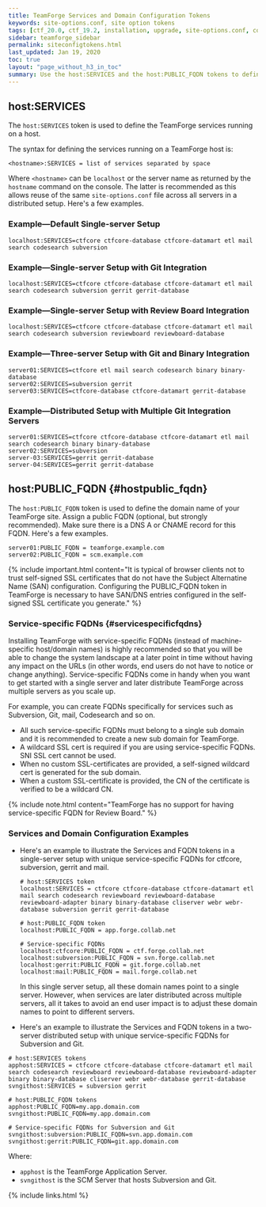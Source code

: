 ```yaml
---
title: TeamForge Services and Domain Configuration Tokens
keywords: site-options.conf, site option tokens
tags: [ctf_20.0, ctf_19.2, installation, upgrade, site-options.conf, config_files, site_admin_tasks, security]
sidebar: teamforge_sidebar
permalink: siteconfigtokens.html
last_updated: Jan 19, 2020
toc: true
layout: "page_without_h3_in_toc"
summary: Use the host:SERVICES and the host:PUBLIC_FQDN tokens to define the services and domain names of your TeamForge site respectively. You can also have unique service-specific FQDNs for services such as Subversion, Git, mail, Codesearch and so on.
---
```


## host:SERVICES

The `host:SERVICES` token is used to define the TeamForge services running on a host. 

The syntax for defining the services running on a TeamForge host is:

```shell
<hostname>:SERVICES = list of services separated by space
````
Where `<hostname>` can be `localhost` or the server name as returned by the `hostname` command on the console. The latter is recommended as this allows reuse of the same ``site-options.conf`` file across all servers in a distributed setup. Here's a few examples.

### Example—Default Single-server Setup
```shell
localhost:SERVICES=ctfcore ctfcore-database ctfcore-datamart etl mail search codesearch subversion
````

### Example—Single-server Setup with Git Integration
```shell
localhost:SERVICES=ctfcore ctfcore-database ctfcore-datamart etl mail search codesearch subversion gerrit gerrit-database
````

### Example—Single-server Setup with Review Board Integration
```shell
localhost:SERVICES=ctfcore ctfcore-database ctfcore-datamart etl mail search codesearch subversion reviewboard reviewboard-database 
````

### Example—Three-server Setup with Git and Binary Integration
```shell
server01:SERVICES=ctfcore etl mail search codesearch binary binary-database
server02:SERVICES=subversion gerrit
server03:SERVICES=ctfcore-database ctfcore-datamart gerrit-database
````

### Example—Distributed Setup with Multiple Git Integration Servers
```shell
server01:SERVICES=ctfcore ctfcore-database ctfcore-datamart etl mail search codesearch binary binary-database
server02:SERVICES=subversion
server-03:SERVICES=gerrit gerrit-database
server-04:SERVICES=gerrit gerrit-database
````

## host:PUBLIC_FQDN {#hostpublic_fqdn} 
The `host:PUBLIC_FQDN` token is used to define the domain name of your TeamForge site. Assign a public FQDN (optional, but strongly recommended). Make sure there is a DNS A or CNAME record for this FQDN. Here's a few examples.

```shell
server01:PUBLIC_FQDN = teamforge.example.com
server02:PUBLIC_FQDN = scm.example.com
````

<!-- Artifact artf394570 : [doc] self signed certs to include SAN -->
{% include important.html content="It is typical of browser clients not to trust self-signed SSL certificates that do not have the Subject Alternatine Name (SAN) configuration. Configuring the PUBLIC_FQDN token in TeamForge is necessary to have SAN/DNS entries configured in the self-signed SSL certificate you generate." %}

<!-- https://forge.collab.net/sf/go/artf301286#6 -->
<!-- {% include note.html content="You cannot have a separate PUBLIC_FQDN for EventQ." %} -->

### Service-specific FQDNs {#servicespecificfqdns}

Installing TeamForge with service-specific FQDNs (instead of machine-specific host/domain names) is highly recommended so that you will be able to change the system landscape at a later point in time without having any impact on the URLs (in other words, end users do not have to notice or change anything). Service-specific FQDNs come in handy when you want to get started with a single server and later distribute TeamForge across multiple servers as you scale up.

For example, you can create FQDNs specifically for services such as Subversion, Git, mail, Codesearch and so on.
* All such service-specific FQDNs must belong to a single sub domain and it is recommended to create a new sub domain for TeamForge.
* A wildcard SSL cert is required if you are using service-specific FQDNs. SNI SSL cert cannot be used.
* When no custom SSL-certificates are provided, a self-signed wildcard cert is generated for the sub domain.
* When a custom SSL-certificate is provided, the CN of the certificate is verified to be a wildcard CN.

<!-- https://forge.collab.net/sf/go/artf304560#2 -->
{% include note.html content="TeamForge has no support for having service-specific FQDN for Review Board." %}

### Services and Domain Configuration Examples

* Here's an example to illustrate the Services and FQDN tokens in a single-server setup with unique service-specific FQDNs for ctfcore, subversion, gerrit and mail.

  ```shell
  # host:SERVICES token
  localhost:SERVICES = ctfcore ctfcore-database ctfcore-datamart etl mail search codesearch reviewboard reviewboard-database reviewboard-adapter binary binary-database cliserver webr webr-database subversion gerrit gerrit-database

  # host:PUBLIC_FQDN token
  localhost:PUBLIC_FQDN = app.forge.collab.net

  # Service-specific FQDNs
  localhost:ctfcore:PUBLIC_FQDN = ctf.forge.collab.net
  localhost:subversion:PUBLIC_FQDN = svn.forge.collab.net
  localhost:gerrit:PUBLIC_FQDN = git.forge.collab.net
  localhost:mail:PUBLIC_FQDN = mail.forge.collab.net
  ````

  In this single server setup, all these domain names point to a single server. However, when services are later distributed across multiple servers, all it takes to avoid an end user impact is to adjust these domain names to point to different servers.

* Here's an example to illustrate the Services and FQDN tokens in a two-server distributed setup with unique service-specific FQDNs for Subversion and Git.
<!-- https://forge.collab.net/sf/go/artf391846#2 -->

  ```shell
  # host:SERVICES tokens
  apphost:SERVICES = ctfcore ctfcore-database ctfcore-datamart etl mail search codesearch reviewboard reviewboard-database reviewboard-adapter binary binary-database cliserver webr webr-database gerrit-database
  svngithost:SERVICES = subversion gerrit

  # host:PUBLIC_FQDN tokens
  apphost:PUBLIC_FQDN=my.app.domain.com
  svngithost:PUBLIC_FQDN=my.app.domain.com

  # Service-specific FQDNs for Subversion and Git
  svngithost:subversion:PUBLIC_FQDN=svn.app.domain.com
  svngithost:gerrit:PUBLIC_FQDN=git.app.domain.com
  ````

  Where: 
  * `apphost` is the TeamForge Application Server.
  * `svngithost` is the SCM Server that hosts Subversion and Git.



{% include links.html %}